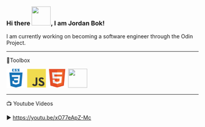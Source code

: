 ### Hi there <img src="https://raw.githubusercontent.com/MartinHeinz/MartinHeinz/master/wave.gif" width="50" height="50" />, I am Jordan Bok!

I am currently working on becoming a software engineer through the Odin Project. 

---

 🧰Toolbox
 
 <img src="https://github.com/devicons/devicon/raw/master/icons/css3/css3-plain-wordmark.svg" width="50" height="50" /> <img src="https://github.com/devicons/devicon/raw/master/icons/javascript/javascript-original.svg" alt="Javascript logo" width="50" height="50" /> <img src="https://github.com/devicons/devicon/raw/master/icons/html5/html5-original.svg" width="50" height="50" /> <img src="https://toptenfamous.com/wp-content/uploads/2021/05/aru.png" width="50" height="50" />

 
 ---
📺 Youtube Videos

▶ https://youtu.be/xO77eApZ-Mc
  




<!--
**Jordanbok/Jordanbok** is a ✨ _special_ ✨ repository because its `README.md` (this file) appears on your GitHub profile.

Here are some ideas to get you started:

- 🔭 I’m currently working on ...
- 🌱 I’m currently learning ...
- 👯 I’m looking to collaborate on ...
- 🤔 I’m looking for help with ...
- 💬 Ask me about ...
- 📫 How to reach me: ...
- 😄 Pronouns: ...
- ⚡ Fun fact: ...
-->
